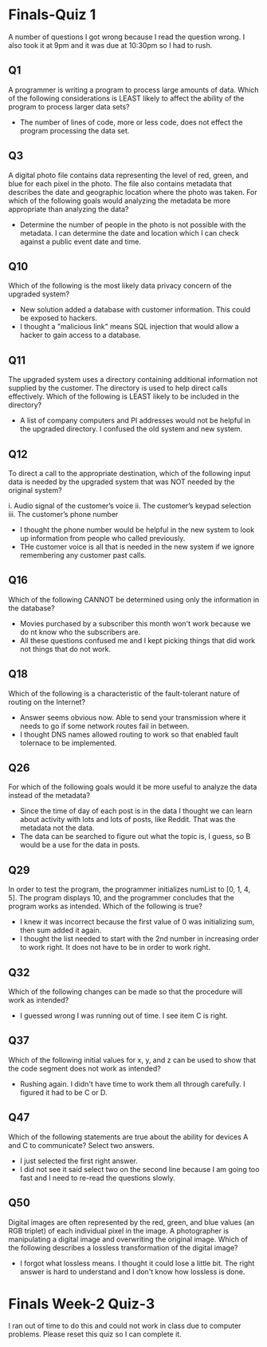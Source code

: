 ---
---

# Finals-Quiz 1
A number of questions I got wrong because I read the question wrong. I also took it at 9pm and it was due at 10:30pm so I had to rush.

## Q1 
A programmer is writing a program to process large amounts of data. Which of the following considerations is LEAST likely to affect the ability of the program to process larger data sets?
* The number of lines of code, more or less code, does not effect the program processing the data set.

## Q3
A digital photo file contains data representing the level of red, green, and blue for each pixel in the photo. The file also contains metadata that describes the date and geographic location where the photo was taken. 
For which of the following goals would analyzing the metadata be more appropriate than analyzing the data?
* Determine the number of people in the photo is not possible with the metadata. I can determine the date and location which I can check against a public event date and time.

## Q10
Which of the following is the most likely data privacy concern of the upgraded system?
* New solution added a database with customer information. This could be exposed to hackers. 
* I thought a "malicious link" means SQL injection that would allow a hacker to gain access to a database.

## Q11
The upgraded system uses a directory containing additional information not supplied by the customer. The directory is used to help direct calls effectively. Which of the following is LEAST likely to be included in the directory?
* A list of company computers and PI addresses would not be helpful in the upgraded directory. I confused the old system and new system.

## Q12 
To direct a call to the appropriate destination, which of the following input data is needed by the upgraded system that was NOT needed by the original system?

i. Audio signal of the customer’s voice
ii. The customer’s keypad selection
iii. The customer’s phone number

* I thought the phone number would be helpful in the new system to look up information from people who called previously. 
* THe customer voice is all that is needed in the new system if we ignore remembering any customer past calls.

## Q16
Which of the following CANNOT be determined using only the information in the database?

* Movies purchased by a subscriber this month won't work because we do nt know who the subscribers are.
* All these questions confused me and I kept picking things that did work not things that do not work.

## Q18
Which of the following is a characteristic of the fault-tolerant nature of routing on the Internet?
* Answer seems obvious now. Able to send your transmission where it needs to go if some network routes fail in between. 
* I thought DNS names allowed routing to work so that enabled fault tolernace to be implemented.

## Q26
For which of the following goals would it be more useful to analyze the data instead of the metadata?
* Since the time of day of each post is in the data I thought we can learn about activity with lots and lots of posts, like Reddit. That was the metadata not the data.
* The data can be searched to figure out what the topic is, I guess, so B would be a use for the data in posts.

## Q29
In order to test the program, the programmer initializes numList to [0, 1, 4, 5]. The program displays 10, and the programmer concludes that the program works as intended.
Which of the following is true?
* I knew it was incorrect because the first value of 0 was initializing sum, then sum added it again. 
* I thought the list needed to start with the 2nd number in increasing order to work right. It does not have to be in order to work right.

## Q32
Which of the following changes can be made so that the procedure will work as intended?
* I guessed wrong I was running out of time. I see item C is right.

## Q37
Which of the following initial values for x, y, and z can be used to show that the code segment does not work as intended?
* Rushing again. I didn't have time to work them all through carefully. I figured it had to be C or D.

## Q47
Which of the following statements are true about the ability for devices A and C to communicate?
Select two answers.
* I just selected the first right answer. 
* I did not see it said select two on the second line because I am going too fast and I need to re-read the questions slowly.

## Q50
Digital images are often represented by the red, green, and blue values (an RGB triplet) of each individual pixel in the image. A photographer is manipulating a digital image and overwriting the original image. 
Which of the following describes a lossless transformation of the digital image?
* I forgot what lossless means. I thought it could lose a little bit. The right answer is hard to understand and I don't know how lossless is done.


# Finals Week-2 Quiz-3
I ran out of time to do this and could not work in class due to computer problems. Please reset this quiz so I can complete it.
